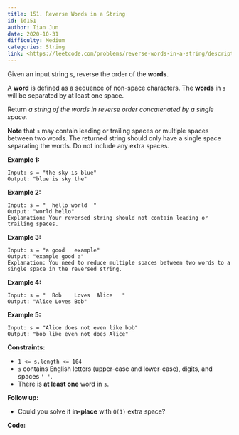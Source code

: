 ```yaml
---
title: 151. Reverse Words in a String
id: id151
author: Tian Jun
date: 2020-10-31
difficulty: Medium
categories: String
link: <https://leetcode.com/problems/reverse-words-in-a-string/description/>
---
```


Given an input string `s`, reverse the order of the **words**.

A **word** is defined as a sequence of non-space characters. The **words** in
`s` will be separated by at least one space.

Return _a string of the words in reverse order concatenated by a single
space._

**Note** that `s` may contain leading or trailing spaces or multiple spaces
between two words. The returned string should only have a single space
separating the words. Do not include any extra spaces.



**Example 1:**
            
	Input: s = "the sky is blue"    
	Output: "blue is sky the"    

**Example 2:**
            
	Input: s = "  hello world  "    
	Output: "world hello"    
	Explanation: Your reversed string should not contain leading or trailing spaces.    

**Example 3:**
            
	Input: s = "a good   example"    
	Output: "example good a"    
	Explanation: You need to reduce multiple spaces between two words to a single space in the reversed string.    

**Example 4:**
            
	Input: s = "  Bob    Loves  Alice   "    
	Output: "Alice Loves Bob"    

**Example 5:**
            
	Input: s = "Alice does not even like bob"    
	Output: "bob like even not does Alice"    



**Constraints:**

  * `1 <= s.length <= 104`
  * `s` contains English letters (upper-case and lower-case), digits, and spaces `' '`.
  * There is **at least one** word in `s`.



**Follow up:**

  * Could you solve it **in-place** with `O(1)` extra space?




**Code:**
